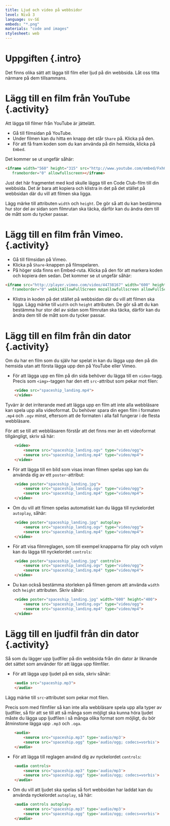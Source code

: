 ```yaml
---
title: Ljud och video på webbsidor 
level: Nivå 3
language: sv-SE
embeds: "*.png"
materials: "code and images"
stylesheet: web
---
```


# Uppgiften {.intro}

Det finns olika sätt att lägga till film eller ljud på din webbsida. Låt oss titta närmare på dem tillsammans.

# Lägg till en film från YouTube {.activity}

Att lägga till filmer från YouTube är jättelätt.

+ Gå till filmsidan på YouTube.
+ Under filmen kan du hitta en knapp det står `Share` på. Klicka på den.
+ För att få fram koden som du kan använda på din hemsida, klicka på `Embed`.

Det kommer se ut ungefär såhär:

```html
<iframe width="560" height="315" src="http://www.youtube.com/embed/FxhGIajRsq4"
   frameborder="0" allowfullscreen></iframe>
```

Just det här fragmentet med kod skulle lägga till en Code Club-film till din webbsida. Det är bara att kopiera och klistra in det på det stället på webbsidan där du vill att filmen ska ligga.

Lägg märke till attributen `width` och `height`. De gör så att du kan bestämma hur stor del av sidan som filmrutan ska täcka, därför kan du ändra dem till de mått som du tycker passar. 

# Lägg till en film från Vimeo. {.activity}

+ Gå till filmsidan på Vimeo.
+ Klicka på `Share`-knappen på filmspelaren.
+ På höger sida finns en Embed-ruta. Klicka på den för att markera koden och kopiera den sedan. Det kommer se ut ungefär såhär:

```html
<iframe src="http://player.vimeo.com/video/44738167" width="600" height="338"
   frameborder="0" webkitAllowFullScreen mozallowfullscreen allowFullScreen></iframe>
```

+ Klistra in koden på det stället på webbsidan där du vill att filmen ska ligga. Lägg märke till `width` och `height` attributen. De gör så att du kan bestämma hur stor del av sidan som filmrutan ska täcka, därför kan du ändra dem till de mått som du tycker passar.

# Lägg till en film från din dator {.activity}

Om du har en film som du själv har spelat in kan du lägga upp den på din hemsida utan att första lägga upp den på YouTube eller Vimeo.

+ För att lägga upp en film på din sida behöver du lägga till en `video`-tagg. Precis som `<img>`-taggen har den ett `src`-attribut som pekar mot filen:

```html
	<video src="spaceship_landing.mp4">
	</video>
```

Tyvärr är det irriterande med att lägga upp en film att inte alla webbläsare kan spela upp alla videoformat. Du behöver spara din egen film i formaten `.mp4` och `.ogv` minst, eftersom att de formaten i alla fall fungerar i de flesta webbläsare.

För att se till att webbläsaren förstår att det finns mer än ett videoformat tillgängligt, skriv så här:

```html
	<video>
		<source src="spaceship_landing.ogv" type="video/ogg">
		<source src="spaceship_landing.mp4" type="video/mp4">
	</video>
```

+ För att lägga till en bild som visas innan filmen spelas upp kan du använda dig av ett `poster`-attribut:

```html
	<video poster="spaceship_landing.jpg">
		<source src="spaceship_landing.ogv" type="video/ogg">
		<source src="spaceship_landing.mp4" type="video/mp4">
	</video>
```

+ Om du vill att filmen spelas automatiskt kan du lägga till nyckelordet `autoplay`, såhär:

```html
	<video poster="spaceship_landing.jpg" autoplay>
		<source src="spaceship_landing.ogv" type="video/ogg">
		<source src="spaceship_landing.mp4" type="video/mp4">
	</video>
```

+ För att visa filmreglagen, som till exempel knapparna för play och volym kan du lägga till nyckelordet `controls`:

```html
	<video poster="spaceship_landing.jpg" controls>
		<source src="spaceship_landing.ogv" type="video/ogg">
		<source src="spaceship_landing.mp4" type="video/mp4">
	</video>
```

+ Du kan också bestämma storleken på filmen genom att använda `width` och `height` attributen. Skriv såhär:

```html
	<video poster="spaceship_landing.jpg" width="600" height="400">
		<source src="spaceship_landing.ogv" type="video/ogg">
		<source src="spaceship_landing.mp4" type="video/mp4">
	</video>
```

# Lägg till en ljudfil från din dator {.activity}

Så som du lägger upp ljudfiler på din webbsida från din dator är liknande det sättet som använder för att lägga upp filmfiler.

+ För att lägga upp ljudet på en sida, skriv såhär:

```html
	<audio src="spaceship.mp3">
	</audio>
```

Lägg märke till `src`-attributet som pekar mot filen.

Precis som med filmfiler så kan inte alla webbläsare spela upp alla typer av ljudfiler, så för att se till att så många som möjligt ska kunna höra ljudet måste du lägga upp ljudfilen i så många olika format som möjligt, du bör åtminstone lägga upp `.mp3` och `.oga`.

```html
	<audio>
 		<source src="spaceship.mp3" type='audio/mp3'>
 		<source src="spaceship.ogg" type='audio/ogg; codecs=vorbis'>
	</audio>
```

+ För att lägga till reglagen använd dig av nyckelordet `controls`:

```html
	<audio controls>
 		<source src="spaceship.mp3" type='audio/mp3'>
 		<source src="spaceship.ogg" type='audio/ogg; codecs=vorbis'>
	</audio>
```

+ Om du vill att ljudet ska spelas så fort webbsidan har laddat kan du använda nyckelordet `autoplay`, så här:

```html
	<audio controls autoplay>
 		<source src="spaceship.mp3" type='audio/mp3'>
 		<source src="spaceship.ogg" type='audio/ogg; codecs=vorbis'>
	</audio>
```
